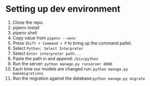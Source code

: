 # Setting up dev environment

1. Clone the repo.
1. pipenv install
1. pipenv shell
1. Copy value from `pipenv --venv`
1. Press `Shift + Command + P` to bring up the command pallet.
1. Select `Python: Select Interpreter`
1. Select `Enter interpreter path...`
1. Paste the path in and append: `/bin/python`
1. Run the server: `python manage.py runserver 8000`
1. Each time our models are changed run: `python manage.py makemigrations`
1. Run the migration against the database:`python manage.py migrate`